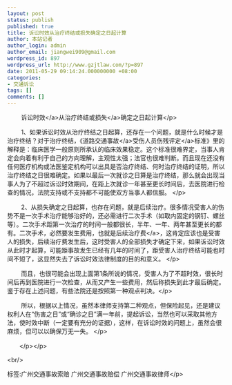 ```yaml
---
layout: post
status: publish
published: true
title: 诉讼时效从治疗终结或损失确定之日起计算
author: 本站记者
author_login: admin
author_email: jiangwei909@gmail.com
wordpress_id: 897
wordpress_url: http://www.gzjtlaw.com/?p=897
date: 2011-05-29 09:14:24.000000000 +08:00
categories:
- 交通诉讼
tags: []
comments: []
---
```

<p><p>　　 <a>诉讼时效<&#47;a>从治疗终结或<a>损失<&#47;a>确定之日起计算<&#47;p><p>　　 1、如果诉讼时效从治疗终结之日起算，还存在一个问题，就是什么时候才是治疗终结？对于治疗终结，《道路<a>交通事故<&#47;a>受伤人员<a>伤残评定<&#47;a>标准》里的解释是：临床医学一般原则所承认的临床效果稳定。这个标准很难界定，当事人肯定会向着有利于自己的方向理解，主观性太强；法官也很难判断。而且现在还没有任何医疗机构或法医鉴定机构可以出具是否治疗终结、何时治疗终结的证明，所以治疗终结之日很难确定。如果以最后一次就诊之日算是治疗终结，那么就会出现当事人为了不超过诉讼时效期间，在距上次就诊一年甚至更长时间后，去医院进行检查的情况，法院支持或不支持都不可能使双方当事人都信服。 <&#47;p><br><p>　　 2、从损失确定之日起算，也存在问题，就是后续治疗。很多情况受害人的伤势不是一次手术治疗能够治好的，还必需进行二次手术（如取内固定的钢钉、螺丝等）。二次手术距第一次治疗的时间一般都很长，半年、一年、两年甚至更长的都有。二次手术，必然要发生费用，也就是后续<a>治疗费<&#47;a>，这肯定应该也是受害人的损失，后续治疗费发生后，这时受害人的全部损失才确定下来，如果诉讼时效从此时才起算，可能距事故发生已经有几年的时间了，距受害人治疗终结可能也时间不短了，这显然失去了诉讼时效法律制度的目的和意义。 <&#47;p><br><p>　　 而且，也很可能会出现上面第1条所说的情况，受害人为了不超时效，很长时间后再到医院进行一次检查，从而又产生一些费用，然后称损失到此才最后确定。 鉴于存在上述问题，有些法院还是按照第一种观点判决。<&#47;p><br><p>　　 所以，根据以上情况，虽然本律师支持第二种观点，但保险起见，还是建议权利人在&ldquo;伤害之日&rdquo;或&ldquo;确诊之日&rdquo;满一年前，提起诉讼，当然也可以采取其他方法，使时效中断（一定要有充分的证据），这样，在诉讼时效的问题上，虽然会很麻烦，但可以以确保万无一失。 <&#47;p><br><p>　　<&#47;p><&#47;p><br&#47;><p>标签:广州交通事故索赔 广州交通事故赔偿 广州交通事故律师<&#47;p>
